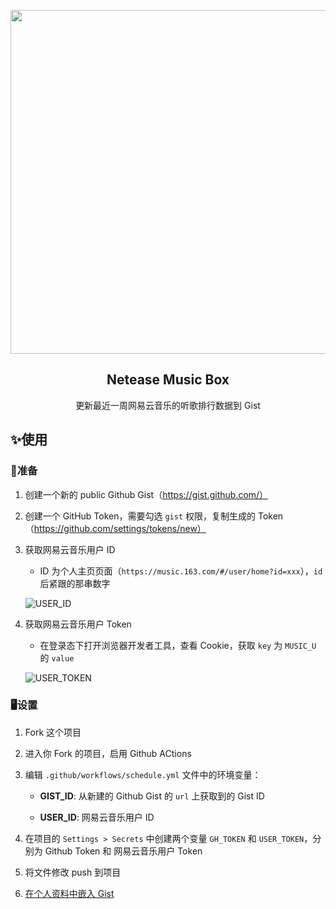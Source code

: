 <p align="center">
  <img src="https://github.com/Leecason/netease-music-box/blob/master/assets/gist_preview.png" width="550">
  <h2 align="center">Netease Music Box</h2>
  <p align="center">更新最近一周网易云音乐的听歌排行数据到 Gist</p>
</p>

## ✨使用

### 🎒准备

1. 创建一个新的 public Github Gist（https://gist.github.com/）

2. 创建一个 GitHub Token，需要勾选 `gist` 权限，复制生成的 Token（https://github.com/settings/tokens/new）

3. 获取网易云音乐用户 ID

    - ID 为个人主页页面（`https://music.163.com/#/user/home?id=xxx`），`id` 后紧跟的那串数字

    ![USER_ID](https://github.com/Leecason/netease-music-box/blob/master/assets/user_id.png)

4. 获取网易云音乐用户 Token

    - 在登录态下打开浏览器开发者工具，查看 Cookie，获取 `key` 为 `MUSIC_U` 的 `value`

    ![USER_TOKEN](https://github.com/Leecason/netease-music-box/blob/master/assets/user_token.png)

### 🖥设置

1. Fork 这个项目

2. 进入你 Fork 的项目，启用 Github ACtions

3. 编辑 `.github/workflows/schedule.yml` 文件中的环境变量：

    - **GIST_ID**: 从新建的 Github Gist 的 `url` 上获取到的 Gist ID

    - **USER_ID**: 网易云音乐用户 ID

4. 在项目的 `Settings > Secrets` 中创建两个变量 `GH_TOKEN` 和 `USER_TOKEN`，分别为 Github Token 和 网易云音乐用户 Token

5. 将文件修改 push 到项目

6. [在个人资料中嵌入 Gist](https://docs.github.com/en/github/setting-up-and-managing-your-github-profile/pinning-items-to-your-profile)
